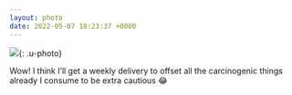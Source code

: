 ```yaml
---
layout: photo
date: 2022-05-07 18:23:37 +0000
---
```

![](https://colinseymour.co.uk/img/251958f39441.jpeg){: .u-photo}
  
Wow! I think I’ll get a weekly delivery to offset all the carcinogenic things already I consume to be extra cautious 😂
